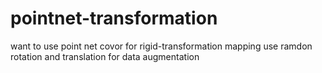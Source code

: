 # pointnet-transformation
want to use point net covor for rigid-transformation mapping
use ramdon rotation and translation for data augmentation

